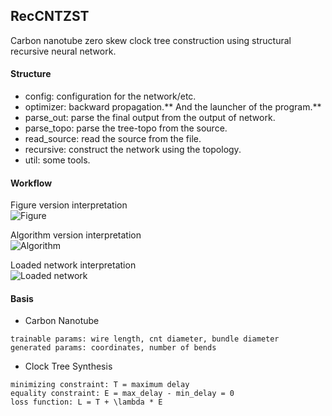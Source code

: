 RecCNTZST
---
Carbon nanotube zero skew clock tree construction using structural recursive neural network.

#### Structure
- config: configuration for the network/etc.
- optimizer: backward propagation.** And the launcher of the program.**
- parse_out: parse the final output from the output of network. 
- parse_topo: parse the tree-topo from the source.
- read_source: read the source from the file.
- recursive: construct the network using the topology.
- util: some tools.


#### Workflow
Figure version interpretation<br>
![Figure](http://a1.qpic.cn/psc?/05f296b7-f920-4499-af25-b1090ac6d0d1/4KbNA3H1osI2VUAtoM9GOo5hdzsV4HwZpUuXromGJaubUbAebqGcBbbQJSTPGBVqCdvl4f818ASrJAN1AVUV0w!!/b&ek=1&kp=1&pt=0&bo=HwSlAh8EpQIRADc!&tl=1&tm=1595077200&sce=0-12-12&rf=viewer_311)

Algorithm version interpretation<br>
![Algorithm](http://a1.qpic.cn/psc?/05f296b7-f920-4499-af25-b1090ac6d0d1/4KbNA3H1osI2VUAtoM9GOk0KKRshm6ixvmkEOnpKIjd1FcVXHRd82*uBUPIBpgadoPksWYHm4T*4yuXQUTt5rw!!/b&ek=1&kp=1&pt=0&bo=hgLzAoYC8wIRADc!&tl=1&vuin=1057398161&tm=1595077200&sce=50-1-1&rf=viewer_311)

Loaded network interpretation<br>
![Loaded network](http://a1.qpic.cn/psc?/05f296b7-f920-4499-af25-b1090ac6d0d1/4KbNA3H1osI2VUAtoM9GOvi*kP8szqSbKEiRp7hPOFJA.0*3zAg0oy.eUT75S9y.353VYcTCmgSEiXnQc2XO9A!!/b&ek=1&kp=1&pt=0&bo=LgZPAy4GTwMRADc!&tl=1&vuin=1057398161&tm=1595077200&sce=50-1-1&rf=viewer_311)

#### Basis
- Carbon Nanotube
```
trainable params: wire length, cnt diameter, bundle diameter
generated params: coordinates, number of bends
```

- Clock Tree Synthesis
```
minimizing constraint: T = maximum delay
equality constraint: E = max_delay - min_delay = 0
loss function: L = T + \lambda * E
```